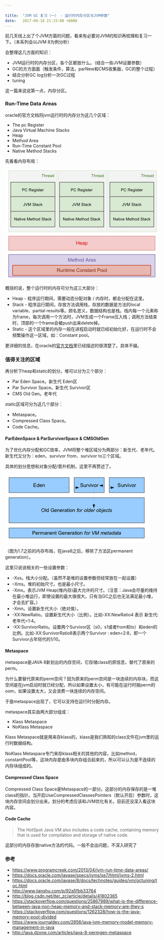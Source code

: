 ```yaml
---

title:  "JVM GC 复习（一） - 运行时内存分区与JVM参数"
date:   2017-09-18 21:15:00 +0800
---
```


前几天线上出了个JVM方面的问题，看来有必要对JVM的知识再梳理和复习一下。（本系列会以JVM 8为例分析）

会整理这几方面的知识：

- JVM运行时的内存分区，各个区都放什么。（结合一些JVM设置参数）
- GC的方方面面（触发条件，算法，parNew和CMS收集器，GC的整个过程）
- 结合分析GC log分析一次GC过程
- tuning

这一篇来说说第一点，内存分区。

### Run-Time Data Areas

oracle的官方文档将jvm运行时的内存分为这几个区域：

- The pc Register
- Java Virtual Machine Stacks
- Heap
- Method Area
- Run-Time Constant Pool
- Native Method Stacks

先看看内存布局：

![Alt](/images/JVM-runtime-data-area.jpg)

概括的说，整个运行时的内存可分为这三大部分：

- Heap - 程序运行期间，需要动态分配对象 / 内存时，都会分配在这里。
- Stack - 程序运行期间，存放方法调用栈，存放的数据是方法的local variable、partial results等。顾名思义，数据结构也是栈。栈内每一个元素称为frame，每次调用一个方法时，JVM生成一个Frame压入栈；调用方法结束时，顶部的一个frame会被push出来delete掉。
- Static - 这个区域里的内存一般在进程启动时就已经初始化好，在运行时不会频繁操作这一区域，如：Constant pool。

更详细的信息，在oracle的[官方文档](https://docs.oracle.com/javase/specs/jvms/se7/html/jvms-2.html#jvms-2.5)里已经描述的很清楚了。具体不缀。

### 值得关注的区域

再分析下heap和static的划分。堆可以分为三个部分：

- Par Eden Space。新生代 Eden区
- Par Survivor Space。新生代 Survivor区
- CMS Old Gen。老年代

static区域可分为这几个部分：

- Metaspace。
- Compressed Class Space。
- Code Cache。

#### ParEdenSpace & ParSurvivorSpace & CMSOldGen

为了优化内存分配和GC效率，JVM将整个堆区域分为两部分：新生代、老年代。新生代又分为：eden、survivor from、survivor to三个区域。

具体的划分思想和对象分配/晋升机制，这里不再赘述了。

![Alt](/images/jvm-gc-01.png)

（图为1.7之前的内存布局，在java8之后，移除了方法区permanent generation）。

这里只说说相关的一些设置参数：

- -Xss。栈大小分配。（虽然不是堆的设置参数但经常放在一起设置）
- –Xms。堆的初始尺寸。也是最小尺寸。
- -Xmx。表示JVM Heap(堆内存)最大允许的尺寸。（注意：Java会尽量的维持在最小堆运行，即使设置的最大值很大，只有当GC之后也无法满足最小堆，才会去扩容。）
- -Xmn。设置新生代大小（绝对值）。
- -XX:NewRatio。设置新生代大小（比例）。比如-XX:NewRatio4 表示 新生代:老年代=1:4。
- -XX:SurvivorRatio。设置两个Survivor区（s0，s1或者from和to）和eden的比例。比如-XX:SurvivorRatio8表示两个Survivor : eden=2:8，即一个Survivor占年轻代的1/10。

#### Metaspace

metaspace是JAVA 8新划出的内存空间，它存储class的原信息，替代了原来的perm。

为什么要替代原来的perm空间？因为原来的perm空间是一块连续的内存块，而这空间是在jvm启动时就已经分配，所以如果设置太小，有可能在运行时报perm的oom，如果设置太大，又会浪费一块连续的内存空间。

于是metaspace出现了，它可以支持在运行时分配内存。

metaspace其实由两大部分组成：

- Klass Metaspace
- NoKlass Metaspace

Klass Metaspace就是用来存klass的，klass是我们熟知的class文件在jvm里的运行时数据结构。

NoKlass Metaspace专门来存klass相关的其他的内容，比如method，constantPool等，这块内存是由多块内存组合起来的，所以可以认为是不连续的内存块组成的。

#### Compressed Class Space

Compressed Class Space是Metaspace的一部分。这部分的内存保存的是一堆class的指针。当开启UseCompressedClassesPointers（默认开启）参数时，这块内存空间会划分出来。划分的考虑应该和JVM优化有关。目前还没深入看这块内容。

#### Code Cache 

> The HotSpot Java VM also includes a code cache, containing memory that is used for compilation and storage of native code.

这部分的内存存放native方法的代码。一般不会出问题，不深入研究了

### 参考

- https://www.programcreek.com/2013/04/jvm-run-time-data-areas/
- https://docs.oracle.com/javase/specs/jvms/se7/html/jvms-2.html
- https://docs.oracle.com/javase/8/docs/technotes/guides/vm/gctuning/toc.html
- http://www.jianshu.com/p/92a5fbb33764
- http://blog.csdn.net/iter_zc/article/details/41802365
- https://stackoverflow.com/questions/25867989/what-is-the-difference-between-java-non-heap-memory-and-stack-memory-are-they-s
- https://stackoverflow.com/questions/1262328/how-is-the-java-memory-pool-divided
- https://www.journaldev.com/2856/java-jvm-memory-model-memory-management-in-java
- http://java.dzone.com/articles/java-8-permgen-metaspace
